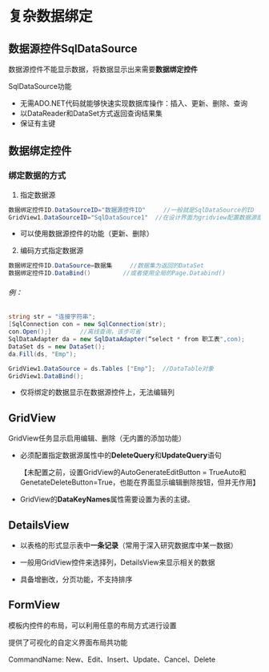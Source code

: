 # 复杂数据绑定

## 数据源控件SqlDataSource

​	数据源控件不能显示数据，将数据显示出来需要**数据绑定控件**

SqlDataSource功能

- 无需ADO.NET代码就能够快速实现数据库操作：插入、更新、删除、查询
- 以DataReader和DataSet方式返回查询结果集
- 保证有主键

## 数据绑定控件

### 	绑定数据的方式

1. 指定数据源

```c#
数据绑定控件ID.DataSourceID="数据源控件ID"		//一般就是SqlDataSource的ID
GridView1.DataSourceID="SqlDataSource1"  //在设计界面为gridview配置数据源即可 
```

- 可以使用数据源控件的功能（更新、删除）

2. 编码方式指定数据源

```c#
数据绑定控件ID.DataSource=数据集		//数据集为返回的DataSet
数据绑定控件ID.DataBind()			//或者使用全局的Page.Databind()
```

###### 例：

```c#
string str = "连接字符串";
[SqlConnection con = new SqlConnection(str);
con.Open();]		//离线查询，该步可省
SqlDataAdapter da = new SqlDataAdapter(“select * from 职工表",con);
DataSet ds = new DataSet();
da.Fill(ds, "Emp");

GridView1.DataSource = ds.Tables ["Emp"];  //DataTable对象
GridView1.DataBind();
```

- 仅将绑定的数据显示在数据源控件上，无法编辑列

## GridView

GridView任务显示启用编辑、删除（无内置的添加功能）

- 必须配置指定数据源属性中的**DeleteQuery**和**UpdateQuery**语句

  【未配置之前，设置GridView的AutoGenerateEditButton = TrueAuto和GenetateDeleteButton=True，也能在界面显示编辑删除按钮，但并无作用】

- GridView的**DataKeyNames**属性需要设置为表的主键。



## DetailsView

- 以表格的形式显示表中**一条记录**（常用于深入研究数据库中某一数据）

- 一般用GridView控件来选择列，DetailsView来显示相关的数据
- 具备增删改，分页功能，不支持排序

## FormView

模板内控件的布局，可以利用任意的布局方式进行设置

提供了可视化的自定义界面布局共功能

CommandName:	New、Edit、Insert、Update、Cancel、Delete